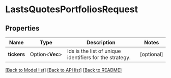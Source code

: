# LastsQuotesPortfoliosRequest

## Properties

Name | Type | Description | Notes
------------ | ------------- | ------------- | -------------
**tickers** | Option<**Vec<String>**> | Ids is the list of unique identifiers for the strategy. | [optional]

[[Back to Model list]](../README.md#documentation-for-models) [[Back to API list]](../README.md#documentation-for-api-endpoints) [[Back to README]](../README.md)


